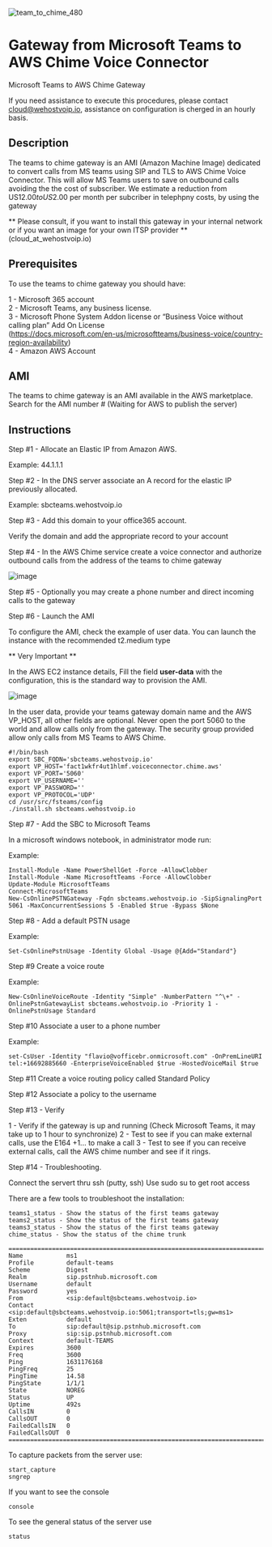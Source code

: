 ![team_to_chime_480](https://user-images.githubusercontent.com/4958202/136184818-cb911b0f-735e-4cd8-b2db-56965b0a1275.png)

# Gateway from Microsoft Teams to AWS Chime Voice Connector
Microsoft Teams to AWS Chime Gateway 

If you need assistance to execute this procedures, please contact cloud@wehostvoip.io, assistance on configuration is cherged in an hourly basis. 

## Description

The teams to chime gateway is an AMI (Amazon Machine Image) dedicated to convert calls from MS teams using SIP and TLS to AWS Chime Voice Connector. This will allow MS Teams users to save on outbound calls avoiding the the cost of subscriber. We estimate a reduction from US$12.00 to US$2.00 per month per subcriber in telephpny costs, by using the gateway

** Please consult, if you want to install this gateway in your internal network or if you want an image for your own ITSP provider **
(cloud_at_wehostvoip.io)

## Prerequisites

To use the teams to chime gateway you should have:

1 - Microsoft 365 account\
2 - Microsoft Teams, any business license.\
3 - Microsoft Phone System Addon license or “Business Voice without calling plan” Add On License\
(https://docs.microsoft.com/en-us/microsoftteams/business-voice/country-region-availability) \
4 - Amazon AWS Account

## AMI

The teams to chime gateway is an AMI available in the AWS marketplace. Search for the AMI number # (Waiting for AWS to publish the server)

## Instructions

Step #1 - Allocate an Elastic IP from Amazon AWS. 

Example: 44.1.1.1

Step #2 - In the DNS server associate an A record for the elastic IP previously allocated.

Example: sbcteams.wehostvoip.io

Step #3 - Add this domain to your office365 account. 

Verify the domain and add the appropriate record to your account

Step #4 - In the AWS Chime service create a voice connector and authorize outbound calls from the address of the teams to chime gateway

![image](https://user-images.githubusercontent.com/4958202/132652662-7776e6f8-7d23-473d-a187-8b6fb895ddf9.png)

Step #5 - Optionally you may create a phone number and direct incoming calls to the gateway 

Step #6 - Launch the AMI

To configure the AMI, check the example of user data. You can launch the instance with the recommended t2.medium type

** Very Important **

In the AWS EC2 instance details, Fill the field <b>user-data</b> with the configuration, this is the standard way to provision the AMI.

![image](https://user-images.githubusercontent.com/4958202/132643831-001d6dda-7ff3-4e44-8cea-a1ae98cfd43d.png)

In the user data, provide your teams gateway domain name and the AWS VP_HOST, all other fields are optional. Never open the port 5060 to the world and allow calls only from the gateway. The security group provided allow only calls from MS Teams to AWS Chime. 

```
#!/bin/bash
export SBC_FQDN='sbcteams.wehostvoip.io'
export VP_HOST='fact1wkfr4ut1hlmf.voiceconnector.chime.aws'
export VP_PORT='5060'
export VP_USERNAME=''
export VP_PASSWORD=''
export VP_PROTOCOL='UDP'
cd /usr/src/fsteams/config
./install.sh sbcteams.wehostvoip.io 
```

Step #7 - Add the SBC to Microsoft Teams

In a microsoft windows notebook, in administrator mode run:

Example:

```
Install-Module -Name PowerShellGet -Force -AllowClobber
Install-Module -Name MicrosoftTeams -Force -AllowClobber
Update-Module MicrosoftTeams
Connect-MicrosoftTeams
New-CsOnlinePSTNGateway -Fqdn sbcteams.wehostvoip.io -SipSignalingPort 5061 -MaxConcurrentSessions 5 -Enabled $true -Bypass $None
```

Step #8 - Add a default PSTN usage

Example:

```
Set-CsOnlinePstnUsage -Identity Global -Usage @{Add="Standard"}
```

Step #9 Create a voice route

Example:

```
New-CsOnlineVoiceRoute -Identity "Simple" -NumberPattern "^\+" -OnlinePstnGatewayList sbcteams.wehostvoip.io -Priority 1 -OnlinePstnUsage Standard
```

Step #10 Associate a user to a phone number

Example:

```
set-CsUser -Identity "flavio@vofficebr.onmicrosoft.com" -OnPremLineURI tel:+16692885660 -EnterpriseVoiceEnabled $true -HostedVoiceMail $true
```

Step #11 Create a voice routing policy called Standard Policy


Step #12 Associate a policy to the username


Step #13 - Verify

1 - Verify if the gateway is up and running (Check Microsoft Teams, it may take up to 1 hour to synchronize)
2 - Test to see if you can make external calls, use the E164 +1... to make a call
3 - Test to see if you can receive external calls, call the AWS chime number and see if it rings. 

Step #14 - Troubleshooting. 

Connect the servert thru ssh (putty, ssh)
Use sudo su to get root access

There are a few tools to troubleshoot the installation:

```
teams1_status - Show the status of the first teams gateway
teams2_status - Show the status of the first teams gateway
teams3_status - Show the status of the first teams gateway
chime_status - Show the status of the chime trunk
```

```
=================================================================================================
Name            ms1
Profile         default-teams
Scheme          Digest
Realm           sip.pstnhub.microsoft.com
Username        default
Password        yes
From            <sip:default@sbcteams.wehostvoip.io>
Contact         <sip:default@sbcteams.wehostvoip.io:5061;transport=tls;gw=ms1>
Exten           default
To              sip:default@sip.pstnhub.microsoft.com
Proxy           sip:sip.pstnhub.microsoft.com
Context         default-TEAMS
Expires         3600
Freq            3600
Ping            1631176168
PingFreq        25
PingTime        14.58
PingState       1/1/1
State           NOREG
Status          UP
Uptime          492s
CallsIN         0
CallsOUT        0
FailedCallsIN   0
FailedCallsOUT  0
=================================================================================================
``` 

To capture packets from the server use:

```
start_capture
sngrep 
```

If you want to see the console

```
console
```

To see the general status of the server use

```
status
```
